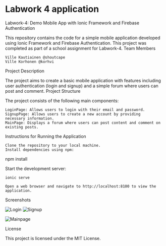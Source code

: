 # Labwork 4 application
Labwork-4: Demo Mobile App with Ionic Framework and Firebase Authentication

This repository contains the code for a simple mobile application developed using Ionic Framework and Firebase Authentication. This project was completed as part of a school assignment for Labwork-4.
Team Members

    Ville Kautiainen @shoutcape
    Ville Korhonen @korhvi

Project Description

The project aims to create a basic mobile application with features including user authentication (login and signup) and a simple forum where users can post and comment.
Project Structure

The project consists of the following main components:

    LoginPage: Allows users to login with their email and password.
    SignupPage: Allows users to create a new account by providing necessary information.
    MainPage: Displays a forum where users can post content and comment on existing posts.

Instructions for Running the Application

    Clone the repository to your local machine.
    Install dependencies using npm:

npm install

Start the development server:

    ionic serve

    Open a web browser and navigate to http://localhost:8100 to view the application.

Screenshots

![Login](https://github.com/shoutcape/Labwork4App/assets/112542569/36a82aa7-ce96-4b55-aeae-f9ecd9bfbb50) ![Signup](https://github.com/shoutcape/Labwork4App/assets/112542569/615a6165-e7b0-4711-9bbf-b136319cdb47)

![Mainpage](https://github.com/shoutcape/Labwork4App/assets/112542569/1031e0c5-5cf9-4ef2-bf5f-f08553c3670d)




License

This project is licensed under the MIT License.
